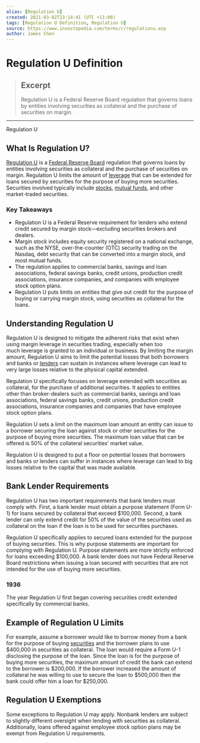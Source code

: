 ```yaml
---
alias: [Regulation U]
created: 2021-03-02T23:14:41 (UTC +11:00)
tags: [Regulation U Definition, Regulation U]
source: https://www.investopedia.com/terms/r/regulationu.asp
author: James Chen
---
```


# Regulation U Definition

> ## Excerpt
> Regulation U is a Federal Reserve Board regulation that governs loans by entities involving securities as collateral and the purchase of securities on margin.

---

Regulation U
## What Is Regulation U?

[Regulation U](https://www.federalreserve.gov/supervisionreg/regucg.htm) is a [Federal Reserve Board](https://www.investopedia.com/terms/f/frb.asp) regulation that governs loans by entities involving securities as collateral and the purchase of securities on margin. Regulation U limits the amount of [leverage](https://www.investopedia.com/terms/l/leverage.asp) that can be extended for loans secured by securities for the purpose of buying more securities. Securities involved typically include [stocks](https://www.investopedia.com/terms/s/stock.asp), [mutual funds](https://www.investopedia.com/terms/m/mutualfund.asp), and other market-traded securities.

### Key Takeaways

-   Regulation U is a Federal Reserve requirement for lenders who extend credit secured by margin stock—excluding securities brokers and dealers.
-   Margin stock includes equity security registered on a national exchange, such as the NYSE, over-the-counter (OTC) security trading on the Nasdaq, debt security that can be converted into a margin stock, and most mutual funds.
-   The regulation applies to commercial banks, savings and loan associations, federal savings banks, credit unions, production credit associations, insurance companies, and companies with employee stock option plans.
-   Regulation U puts limits on entities that give out credit for the purpose of buying or carrying margin stock, using securities as collateral for the loans.

## Understanding Regulation U

Regulation U is designed to mitigate the adherent risks that exist when using margin leverage in securities trading, especially when too much leverage is granted to an individual or business. By limiting the margin amount, Regulation U aims to limit the potential losses that both borrowers and banks or [lenders](https://www.investopedia.com/terms/l/lender.asp) can sustain in instances where leverage can lead to very large losses relative to the physical capital extended.

Regulation U specifically focuses on leverage extended with securities as collateral, for the purchase of additional securities. It applies to entities other than broker-dealers such as commercial banks, savings and loan associations, federal savings banks, credit unions, production credit associations, insurance companies and companies that have employee stock option plans.

Regulation U sets a limit on the maximum loan amount an entity can issue to a borrower securing the loan against stock or other securities for the purpose of buying more securities. The maximum loan value that can be offered is 50% of the collateral securities’ market value.

Regulation U is designed to put a floor on potential losses that borrowers and banks or lenders can suffer in instances where leverage can lead to big losses relative to the capital that was made available.

## Bank Lender Requirements

Regulation U has two important requirements that bank lenders must comply with. First, a bank lender must obtain a purpose statement (Form U-1) for loans secured by collateral that exceed $100,000. Second, a bank lender can only extend credit for 50% of the value of the securities used as collateral on the loan if the loan is to be used for securities purchases.

Regulation U specifically applies to secured loans extended for the purpose of buying securities. This is why purpose statements are important for complying with Regulation U. Purpose statements are more strictly enforced for loans exceeding $100,000. A bank lender does not have Federal Reserve Board restrictions when issuing a loan secured with securities that are not intended for the use of buying more securities.

### 1936

The year Regulation U first began covering securities credit extended specifically by commercial banks.

## Example of Regulation U Limits

For example, assume a borrower would like to borrow money from a bank for the purpose of buying [securities](https://www.investopedia.com/terms/s/security.asp) and the borrower plans to use $400,000 in securities as collateral. The loan would require a Form U-1 disclosing the purpose of the loan. Since the loan is for the purpose of buying more securities, the maximum amount of credit the bank can extend to the borrower is $200,000. If the borrower increased the amount of collateral he was willing to use to secure the loan to $500,000 then the bank could offer him a loan for $250,000.

## Regulation U Exemptions

Some exceptions to Regulation U may apply. Nonbank lenders are subject to slightly different oversight when lending with securities as collateral. Additionally, loans offered against employee stock option plans may be exempt from Regulation U requirements.
